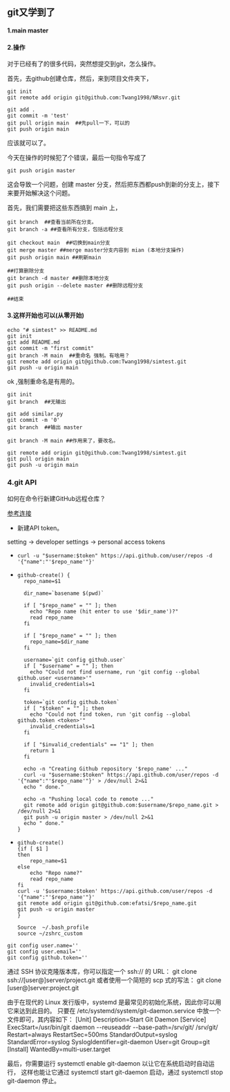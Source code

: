 

## git又学到了

#### 1.main master

#### 2.操作

对于已经有了的很多代码，突然想提交到git，怎么操作。

首先，去github创建仓库，然后，来到项目文件夹下，

~~~
git init
git remote add origin git@github.com:Twang1998/NRsvr.git

git add .
git commit -m 'test'
git pull origin main  ##先pull一下，可以的
git push origin main
~~~

应该就可以了。

今天在操作的时候犯了个错误，最后一句指令写成了

~~~
git push origin master
~~~

这会导致一个问题，创建 master 分支，然后把东西都push到新的分支上，接下来要开始解决这个问题。

首先，我们需要把这些东西搞到 main 上，

~~~
git branch  ##查看当前所在分支。
git branch -a ##查看所有分支，包括远程分支

git checkout main  ##切换到main分支
git merge master ##merge master分支内容到 mian (本地分支操作)
git push origin main ##刷新main

##打算删除分支
git branch -d master ##删除本地分支
git push origin --delete master ##删除远程分支

##结束
~~~

#### 3.这样开始也可以(从零开始)

~~~
echo "# simtest" >> README.md
git init
git add README.md
git commit -m "first commit"
git branch -M main  ##重命名 强制。有啥用？
git remote add origin git@github.com:Twang1998/simtest.git
git push -u origin main
~~~

ok ,强制重命名是有用的。

~~~
git init
git branch  ##无输出

git add similar.py
git commit -m '0'
git branch  ##输出 master

git branch -M main ##作用来了，要改名。

git remote add origin git@github.com:Twang1998/simtest.git
git pull origin main
git push -u origin main
~~~



### 4.git API

如何在命令行新建GitHub远程仓库？

[参考连接](https://my.oschina.net/eduOSS/blog/287824)

- 新建API token。

setting  -> developer settings   -> personal access tokens

- ~~~
  curl -u "$username:$token" https://api.github.com/user/repos -d '{"name":"'$repo_name'"}'
  ~~~

- ~~~
  github-create() {
    repo_name=$1
   
    dir_name=`basename $(pwd)`
   
    if [ "$repo_name" = "" ]; then
      echo "Repo name (hit enter to use '$dir_name')?"
      read repo_name
    fi
   
    if [ "$repo_name" = "" ]; then
      repo_name=$dir_name
    fi
   
    username=`git config github.user`
    if [ "$username" = "" ]; then
      echo "Could not find username, run 'git config --global github.user <username>'"
      invalid_credentials=1
    fi
   
    token=`git config github.token`
    if [ "$token" = "" ]; then
      echo "Could not find token, run 'git config --global github.token <token>'"
      invalid_credentials=1
    fi
   
    if [ "$invalid_credentials" == "1" ]; then
      return 1
    fi
   
    echo -n "Creating Github repository '$repo_name' ..."
    curl -u "$username:$token" https://api.github.com/user/repos -d '{"name":"'$repo_name'"}' > /dev/null 2>&1
    echo " done."
   
    echo -n "Pushing local code to remote ..."
    git remote add origin git@github.com:$username/$repo_name.git > /dev/null 2>&1
    git push -u origin master > /dev/null 2>&1
    echo " done."
  }
  ~~~

- ~~~
  github-create() 
  {if [ $1 ]
  then
      repo_name=$1
  else
      echo "Repo name?"
      read repo_name
  fi 
  curl -u '$username:$token' https://api.github.com/user/repos -d '{"name":"'$repo_name'"}'
  git remote add origin git@github.com:efatsi/$repo_name.git
  git push -u origin master
  }
  ~~~

  ~~~
  Source  ~/.bash_profile
  source ~/zshrc_custom
  ~~~

~~~
git config user.name=''
git config user.email=''
git config github.token=''
~~~



通过 SSH 协议克隆版本库，你可以指定一个 ssh:// 的 URL：
 git clone ssh://[user@]server/project.git
或者使用一个简短的 scp 式的写法：
​git clone [user@]server:project.git



由于在现代的 Linux 发行版中，systemd 是最常见的初始化系统，因此你可以用它来达到此目的。 只要在
/etc/systemd/system/git-daemon.service 中放一个文件即可，其内容如下：
[Unit]
Description=Start Git Daemon
[Service]
ExecStart=/usr/bin/git daemon --reuseaddr --base-path=/srv/git/ /srv/git/
Restart=always
RestartSec=500ms
StandardOutput=syslog
StandardError=syslog
SyslogIdentifier=git-daemon
User=git
Group=git
[Install]
WantedBy=multi-user.target

最后，你需要运行 systemctl enable git-daemon 以让它在系统启动时自动运行， 这样也能让它通过
systemctl start git-daemon 启动，通过 systemctl stop git-daemon 停止。